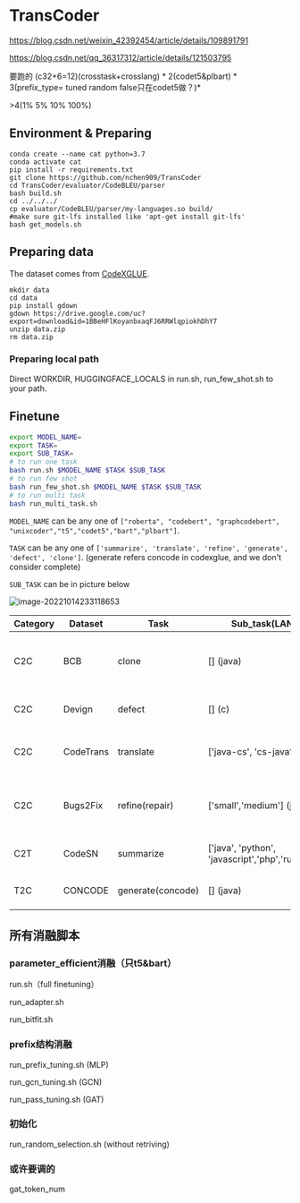 # TransCoder

https://blog.csdn.net/weixin_42392454/article/details/109891791

https://blog.csdn.net/qq_36317312/article/details/121503795


要跑的 (c32+6=12)(crosstask+crosslang) * 2(codet5&plbart) * 3(prefix_type= tuned random false只在codet5做？)*

\>4(1% 5% 10% 100%)

## Environment & Preparing

```shell
conda create --name cat python=3.7
conda activate cat
pip install -r requirements.txt
git clone https://github.com/nchen909/TransCoder
cd TransCoder/evaluator/CodeBLEU/parser
bash build.sh
cd ../../../
cp evaluator/CodeBLEU/parser/my-languages.so build/
#make sure git-lfs installed like 'apt-get install git-lfs'
bash get_models.sh
```

## Preparing data

The dataset comes from [CodeXGLUE](https://github.com/microsoft/CodeXGLUE).

```shell
mkdir data
cd data
pip install gdown
gdown https://drive.google.com/uc?export=download&id=1BBeHFlKoyanbxaqFJ6RRWlqpiokhDhY7
unzip data.zip
rm data.zip
```

### Preparing local path

Direct WORKDIR, HUGGINGFACE_LOCALS in run.sh, run_few_shot.sh to your path.

## Finetune

```bash
export MODEL_NAME=
export TASK=
export SUB_TASK=
# to run one task
bash run.sh $MODEL_NAME $TASK $SUB_TASK
# to run few shot
bash run_few_shot.sh $MODEL_NAME $TASK $SUB_TASK
# to run multi task
bash run_multi_task.sh
```

  `MODEL_NAME` can be any one of `["roberta", "codebert", "graphcodebert", "unixcoder","t5","codet5","bart","plbart"]`.

  `TASK` can be any one of `['summarize', 'translate', 'refine', 'generate', 'defect', 'clone']`. (generate refers concode in codexglue, and we don't consider complete)

  `SUB_TASK` can be in picture below

![image-20221014233118653](https://pic.mathskiller909.com/img/20221027202855.png?x-oss-process=style/nchen909)

| Category | Dataset   | Task              | Sub_task(LANG)                                     | Type           | Category | Description                                                                                                                  |
| -------- | --------- | ----------------- | -------------------------------------------------- | -------------- | -------- | ---------------------------------------------------------------------------------------------------------------------------- |
| C2C      | BCB       | clone             | [] (java)                                          | bi-directional | encoder  | code summarization task on[CodeSearchNet](https://arxiv.org/abs/1909.09436) data with six PLs                                   |
| C2C      | Devign    | defect            | [] (c)                                             | bi-directional | encoder  | text-to-code generation on[Concode](https://aclanthology.org/D18-1192.pdf) data                                                 |
| C2C      | CodeTrans | translate         | ['java-cs', 'cs-java’]                            | end2end        | en2de    | code-to-code translation between[Java and C#](https://arxiv.org/pdf/2102.04664.pdf)                                             |
| C2C      | Bugs2Fix  | refine(repair)    | ['small','medium'] (java)                          | end2end        | en2de    | code refinement on[code repair data](https://arxiv.org/pdf/1812.08693.pdf) with small/medium functions                          |
| C2T      | CodeSN    | summarize         | ['java', 'python', 'javascript','php','ruby','go'] | end2end        | en2de    | code defect detection in[C/C++ data](https://proceedings.neurips.cc/paper/2019/file/49265d2447bc3bbfe9e76306ce40a31f-Paper.pdf) |
| T2C      | CONCODE   | generate(concode) | [] (java)                                          | end2end        | en2de    | code clone detection in[Java data](https://arxiv.org/pdf/2002.08653.pdf)                                                        |

## 所有消融脚本

### parameter_efficient消融（只t5&bart）

run.sh（full finetuning）

run_adapter.sh

run_bitfit.sh

### prefix结构消融

run_prefix_tuning.sh (MLP)

run_gcn_tuning.sh (GCN)

run_pass_tuning.sh (GAT)

### 初始化

run_random_selection.sh (without retriving)

### 或许要调的

gat_token_num
